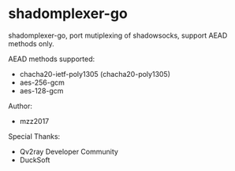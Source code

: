 # shadomplexer-go

shadomplexer-go, port mutiplexing of shadowsocks, support AEAD methods only.

AEAD methods supported:

- chacha20-ietf-poly1305 (chacha20-poly1305)
- aes-256-gcm
- aes-128-gcm

Author:

- mzz2017

Special Thanks:

- Qv2ray Developer Community
- DuckSoft